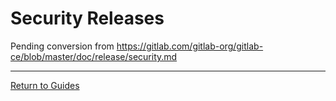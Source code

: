 # Security Releases

Pending conversion from
https://gitlab.com/gitlab-org/gitlab-ce/blob/master/doc/release/security.md

---

[Return to Guides](../README.md#guides)
